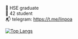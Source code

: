 📌 HSE graduate\
📌 42 student\
📬 telegram: https://t.me/linpoa


[![Top Langs](https://github-readme-stats.vercel.app/api/top-langs/?username=cgriceld&layout=compact&theme=nord)](https://github.com/anuraghazra/github-readme-stats)

<!--
**linpoa/linpoa** is a ✨ _special_ ✨ repository because its `README.md` (this file) appears on your GitHub profile.

Here are some ideas to get you started:

- 🔭 I’m currently working on ...
- 🌱 I’m currently learning ...
- 👯 I’m looking to collaborate on ...
- 🤔 I’m looking for help with ...
- 💬 Ask me about ...
- 📫 How to reach me: ...
- 😄 Pronouns: ...
- ⚡ Fun fact: ...
-->
